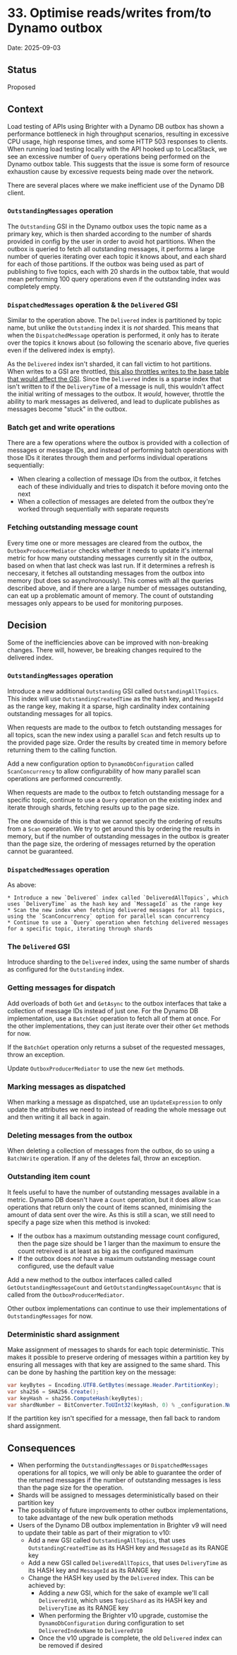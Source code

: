 # 33. Optimise reads/writes from/to Dynamo outbox

Date: 2025-09-03

## Status

Proposed

## Context

Load testing of APIs using Brighter with a Dynamo DB outbox has shown a performance bottleneck in high throughput scenarios, resulting in excessive CPU usage, high response times, and some HTTP 503 responses to clients. When running load testing locally with the API hooked up to LocalStack, we see an excessive number of `Query` operations being performed on the Dynamo outbox table. This suggests that the issue is some form of resource exhaustion cause by excessive requests being made over the network.

There are several places where we make inefficient use of the Dynamo DB client.

### `OutstandingMessages` operation

The `Outstanding` GSI in the Dynamo outbox uses the topic name as a primary key, which is then sharded according to the number of shards provided in config by the user in order to avoid hot partitions. When the outbox is queried to fetch all outstanding messages, it performs a large number of queries iterating over each topic it knows about, and each shard for each of those partitions. If the outbox was being used as part of publishing to five topics, each with 20 shards in the outbox table, that would mean performing 100 query operations even if the outstanding index was completely empty.

### `DispatchedMessages` operation & the `Delivered` GSI

Similar to the operation above. The `Delivered` index is partitioned by topic name, but unlike the `Outstanding` index it is _not_ sharded. This means that when the `DispatchedMessage` operation is performed, it only has to iterate over the topics it knows about (so following the scenario above, five queries even if the delivered index is empty).

As the `Delivered` index isn't sharded, it can fall victim to hot partitions. When writes to a GSI are throttled, [this also throttles writes to the base table that would affect the GSI](https://docs.aws.amazon.com/amazondynamodb/latest/developerguide/gsi-throttling.html). Since the `Delivered` index is a sparse index that isn't written to if the `DeliveryTime` of a message is null, this wouldn't affect the initial writing of messages to the outbox. It _would_, however, throttle the ability to mark messages as delivered, and lead to duplicate publishes as messages become "stuck" in the outbox.

### Batch get and write operations

There are a few operations where the outbox is provided with a collection of messages or message IDs, and instead of performing batch operations with those IDs it iterates through them and performs individual operations sequentially:

* When clearing a collection of message IDs from the outbox, it fetches each of these individually and tries to dispatch it before moving onto the next
* When a collection of messages are deleted from the outbox they're worked through sequentially with separate requests

### Fetching outstanding message count

Every time one or more messages are cleared from the outbox, the `OutboxProducerMediator` checks whether it needs to update it's internal metric for how many outstanding messages currently sit in the outbox, based on when that last check was last run. If it determines a refresh is neccesary, it fetches all outstanding messages from the outbox into memory (but does so asynchronously). This comes with all the queries described above, and if there are a large number of messages outstanding, can eat up a problematic amount of memory. The count of outstanding messages only appears to be used for monitoring purposes.

## Decision

Some of the inefficiencies above can be improved with non-breaking changes. There will, however, be breaking changes required to the delivered index.

### `OutstandingMessages` operation

Introduce a new additional `Outstanding` GSI called `OutstandingAllTopics`. This index will use `OutstandingCreatedTime` as the hash key, and `MessageId` as the range key, making it a sparse, high cardinality index containing outstanding messages for all topics.

When requests are made to the outbox to fetch outstanding messages for all topics, scan the new index using a parallel `Scan` and fetch results up to the provided page size. Order the results by created time in memory before returning them to the calling function.

Add a new configuration option to `DynamoDbConfiguration` called `ScanConcurrency` to allow configurability of how many parallel scan operations are performed concurrently.

When requests are made to the outbox to fetch outstanding message for a specific topic, continue to use a `Query` operation on the existing index and iterate through shards, fetching results up to the page size.

The one downside of this is that we cannot specify the ordering of results from a `Scan` operation. We try to get around this by ordering the results in memory, but if the number of outstanding messages in the outbox is greater than the page size, the ordering of messages returned by the operation cannot be guaranteed.

### `DispatchedMessages` operation

As above:

    * Introduce a new `Delivered` index called `DeliveredAllTopics`, which uses `DeliveryTime` as the hash key and `MessageId` as the range key
    * Scan the new index when fetching delivered messages for all topics, using the `ScanConcurrency` option for parallel scan concurrency
    * Continue to use a `Query` operation when fetching delivered messages for a specific topic, iterating through shards

### The `Delivered` GSI

Introduce sharding to the `Delivered` index, using the same number of shards as configured for the `Outstanding` index.

### Getting messages for dispatch

Add overloads of both `Get` and `GetAsync` to the outbox interfaces that take a collection of message IDs instead of just one. For the Dynamo DB implementation, use a `BatchGet` operation to fetch all of them at once. For the other implementations, they can just iterate over their other `Get` methods for now.

If the `BatchGet` operation only returns a subset of the requested messages, throw an exception.

Update `OutboxProducerMediator` to use the new `Get` methods.

### Marking messages as dispatched

When marking a message as dispatched, use an `UpdateExpression` to only update the attributes we need to instead of reading the whole message out and then writing it all back in again.

### Deleting messages from the outbox

When deleting a collection of messages from the outbox, do so using a `BatchWrite` operation. If any of the deletes fail, throw an exception.

### Outstanding item count

It feels useful to have the number of outstanding messages available in a metric. Dynamo DB doesn't have a `Count` operation, but it does allow `Scan` operations that return only the count of items scanned, minimising the amount of data sent over the wire. As this is still a scan, we still need to specify a page size when this method is invoked:

* If the outbox has a maximum outstanding message count configured, then the page size should be 1 larger than the maximum to ensure the count retreived is at least as big as the configured maximum
* If the outbox does _not_ have a maximum outstanding message count configured, use the default value

Add a new method to the outbox interfaces called called `GetOutstandingMessageCount` and `GetOutstandingMessageCountAsync` that is called from the `OutboxProducerMediator`.

Other outbox implementations can continue to use their implementations of `OutstandingMessages` for now.

### Deterministic shard assignment

Make assignment of messages to shards for each topic deterministic. This makes it possible to preserve ordering of messages within a partition key by ensuring all messages with that key are assigned to the same shard. This can be done by hashing the partition key on the message:

```c#
var keyBytes = Encoding.UTF8.GetBytes(message.Header.PartitionKey);
var sha256 = SHA256.Create();
var keyHash = sha256.ComputeHash(keyBytes);
var shardNumber = BitConverter.ToUInt32(keyHash, 0) % _configuration.NumberOfShards;
```

If the partition key isn't specified for a message, then fall back to random shard assignment.

## Consequences

* When performing the `OutstandingMessages` or `DispatchedMessages` operations for all topics, we will only be able to guarantee the order of the returned messages if the number of outstanding messages is less than the page size for the operation.
* Shards will be assigned to messages deterministically based on their partition key
* The possibility of future improvements to other outbox implementations, to take advantage of the new bulk operation methods
* Users of the Dynamo DB outbox implementation in Brighter v9 will need to update their table as part of their migration to v10:
    * Add a new GSI called `OutstandingAllTopics`, that uses `OutstandingCreatedTime` as its HASH key and `MessageId` as its RANGE key
    * Add a new GSI called `DeliveredAllTopics`, that uses `DeliveryTime` as its HASH key and `MessageId` as its RANGE key
    * Change the HASH key used by the `Delivered` index. This can be achieved by:
        * Adding a _new_ GSI, which for the sake of example we'll call `DeliveredV10`, which uses `TopicShard` as its HASH key and `DeliveryTime` as its RANGE key
        * When performing the Brighter v10 upgrade, customise the `DynamoDbConfiguration` during configuration to set `DeliveredIndexName` to `DeliveredV10`
        * Once the v10 upgrade is complete, the old `Delivered` index can be removed if desired